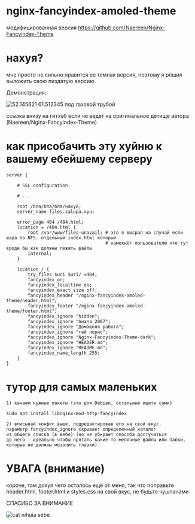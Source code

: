 # nginx-fancyindex-amoled-theme
модифицированная версия https://github.com/Naereen/Nginx-Fancyindex-Theme

# нахуя?
мне просто не сильно нравится ее темная версия, поэтому я решил выложить свою пиздатую версию.

Демонстрация: 

![52.145621 61.512345 под газовой трубой](https://files.underbed.ru/CDN/files_demo.png)

ссылка внизу на гитхаб если че ведет на оригинальное детище автора (Naereen/Nginx-Fancyindex-Theme)

# как присобачить эту хуйню к вашему ебейшему серверу

```
server {

    # SSL configuration

    # ...

    root /бла/бла/бла/нахуй;
    server_name files.zalupa.xyu;

    error_page 404 /404.html;
    location = /404.html {
        root /var/www/files-unavail; # это я высрал на случай если шара по NFS. отдельный index.html который
                                     # намекнёт пользователю что тут вроде бы как должны лежать файлы
        internal;
    }

    location / {
        try_files $uri $uri/ =404;
        fancyindex on;
        fancyindex_localtime on;
        fancyindex_exact_size off;
        fancyindex_header "/nginx-fancyindex-amoled-theme/header.html";
        fancyindex_footer "/nginx-fancyindex-amoled-theme/footer.html";
        fancyindex_ignore "hidden";
        fancyindex_ignore "Анапа 2007";
        fancyindex_ignore "Домашняя работа";
        fancyindex_ignore "гей порно";
        fancyindex_ignore "Nginx-Fancyindex-Theme-dark";
        fancyindex_ignore "HEADER.md";
        fancyindex_ignore "README.md";
        fancyindex_name_length 255;
    }
}

```
# тутор для самых маленьких
```
1) качаем нужные пакеты (это для Debian, остальные ищите сами)

sudo apt install libnginx-mod-http-fancyindex

2) вписывай конфиг выше, подредактировав его на свой вкус.
параметр fancyindex_ignore скрывает определенный каталог
из общего списка (в вебе) (но не убирает способа достучаться
до него - идеально чтобы прятать какие то мелочные файлы или папки,
которые не должны мозолить глазки)
```

# УВАГА (внимание)

короче, там дохуя чего осталось ещё от меня, так что поправьте header.html, footer.html и styles.css на свой вкус, не будьте чушпанами

СПАСИБО ЗА ВНИМАНИЕ

![cat nihuia sebe](https://files.underbed.ru/CDN/cat.gif)
